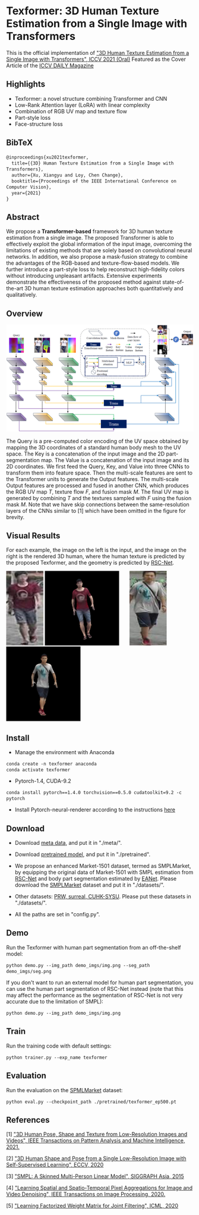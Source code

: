 # Texformer: 3D Human Texture Estimation from a Single Image with Transformers
This is the official implementation of ["3D Human Texture Estimation from a Single Image with Transformers", ICCV 2021 (Oral)](http://arxiv.org/abs/2109.02563)
Featured as the Cover Article of the [ICCV DAILY Magazine](https://rsipvision.com/ICCV2021-Wednesday)

## Highlights
* Texformer: a novel structure combining Transformer and CNN
* Low-Rank Attention layer (LoRA) with linear complexity
* Combination of RGB UV map and texture flow
* Part-style loss
* Face-structure loss


## BibTeX
```
@inproceedings{xu2021texformer,
  title={{3D} Human Texture Estimation from a Single Image with Transformers},
  author={Xu, Xiangyu and Loy, Chen Change},
  booktitle={Proceedings of the IEEE International Conference on Computer Vision},
  year={2021}
}
```


## Abstract
We propose a <b>Transformer-based</b> framework for 3D human texture estimation from a single image. The proposed Transformer is able to effectively exploit the global information of the input image, overcoming the limitations of existing methods that are solely based on convolutional neural networks. In addition, we also propose a mask-fusion strategy to combine the advantages of the RGB-based and texture-flow-based models. We further introduce a part-style loss to help reconstruct high-fidelity colors without introducing unpleasant artifacts. Extensive experiments demonstrate the effectiveness of the proposed method against state-of-the-art 3D human texture estimation approaches both quantitatively and qualitatively.


## Overview
<img src='github_imgs/overview.png' alt='Overview of Texformer' />

The Query is a pre-computed color encoding of the UV space obtained by mapping the 3D coordinates of a standard human body mesh to the UV space. The Key is a concatenation of the input image and the 2D part-segmentation map. The Value is a concatenation of the input image and its 2D coordinates. We first feed the Query, Key, and Value into three CNNs to transform them into feature space. Then the multi-scale features are sent to the Transformer units to generate the Output features. The multi-scale Output features are processed and fused in another CNN, which produces the RGB UV map <i>T</i>, texture flow <i>F</i>, and fusion mask <i>M</i>. The final UV map is generated by combining <i>T</i> and the textures sampled with <i>F</i> using the fusion mask <i>M</i>. Note that we have skip connections between the same-resolution layers of the CNNs similar to [1] which have been omitted in the figure for brevity.

## Visual Results
For each example, the image on the left is the input, and the image on the right is the rendered 3D human, where the human texture is predicted by the proposed Texformer, and the geometry is predicted by [RSC-Net](https://github.com/xuxy09/RSC-Net).


<img src='github_imgs/ex1_in.png' alt='input1' style="height:200px"/> <img src='github_imgs/ex1.gif' alt='input1' style="height:200px"/> &nbsp; &nbsp; &nbsp; 
<img src='github_imgs/ex2_in.png' alt='input1' style="height:200px"/> <img src='github_imgs/ex2.gif' alt='input1' style="height:200px"/> 

## Install
* Manage the environment with Anaconda
``` 
conda create -n texformer anaconda
conda activate texformer
```
* Pytorch-1.4, CUDA-9.2
```
conda install pytorch==1.4.0 torchvision==0.5.0 cudatoolkit=9.2 -c pytorch
```

* Install Pytorch-neural-renderer according to the instructions [here](https://github.com/daniilidis-group/neural_renderer.git)

## Download
* Download [meta data](https://www.dropbox.com/s/ekxn300cuw8bw6b/meta.zip?dl=0), and put it in "./meta/".

* Download [pretrained model](https://www.dropbox.com/s/cqa6omqvtqfotku/texformer_ep500.pt?dl=0), and put it in "./pretrained".

* We propose an enhanced Market-1501 dataset, termed as SMPLMarket, by equipping the original data of Market-1501 with SMPL estimation from [RSC-Net](https://github.com/xuxy09/RSC-Net) and body part segmentation estimated by [EANet](https://github.com/huanghoujing/EANet). 
Please download the [SMPLMarket](https://sites.google.com/view/xiangyuxu/texformer) dataset and put it in "./datasets/". 

* Other datasets: [PRW, surreal, CUHK-SYSU](https://sites.google.com/view/xiangyuxu/texformer).
Please put these datasets in "./datasets/".

* All the paths are set in "config.py".

## Demo
Run the Texformer with human part segmentation from an off-the-shelf model:
```
python demo.py --img_path demo_imgs/img.png --seg_path demo_imgs/seg.png
```

If you don't want to run an external model for human part segmentation, you can use the human part segmentation of RSC-Net instead (note that this may affect the performance as the segmentation of RSC-Net is not very accurate due to the limitation of SMPL):
```
python demo.py --img_path demo_imgs/img.png
```

## Train
Run the training code with default settings:
```
python trainer.py --exp_name texformer
```

## Evaluation
Run the evaluation on the [SPMLMarket](https://sites.google.com/view/xiangyuxu/texformer) dataset:
```
python eval.py --checkpoint_path ./pretrained/texformer_ep500.pt
```


## References
[1] ["3D Human Pose, Shape and Texture from Low-Resolution Images and Videos", IEEE Transactions on Pattern Analysis and Machine Intelligence, 2021.](https://arxiv.org/abs/2103.06498)

[2] ["3D Human Shape and Pose from a Single Low-Resolution Image with Self-Supervised Learning", ECCV, 2020](https://arxiv.org/abs/2007.13666)

[3] ["SMPL: A Skinned Multi-Person Linear Model", SIGGRAPH Asia, 2015](https://files.is.tue.mpg.de/black/papers/SMPL2015.pdf)

[4] ["Learning Spatial and Spatio-Temporal Pixel Aggregations for Image and Video Denoising", IEEE Transactions on Image Processing, 2020.](https://arxiv.org/abs/2101.10760)

[5] ["Learning Factorized Weight Matrix for Joint Filtering", ICML, 2020](http://proceedings.mlr.press/v119/xu20f.html)

